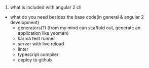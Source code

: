 1. what is included with angular 2 cli
- what do you need besides the base code(in general & angular 2 development)
    * generators(?) (from my mind can scaffold out, generate an application like yeoman)
    * karma test runner
    * server with live reload
    * linter
    * typescript compiler
    * deploy to github
